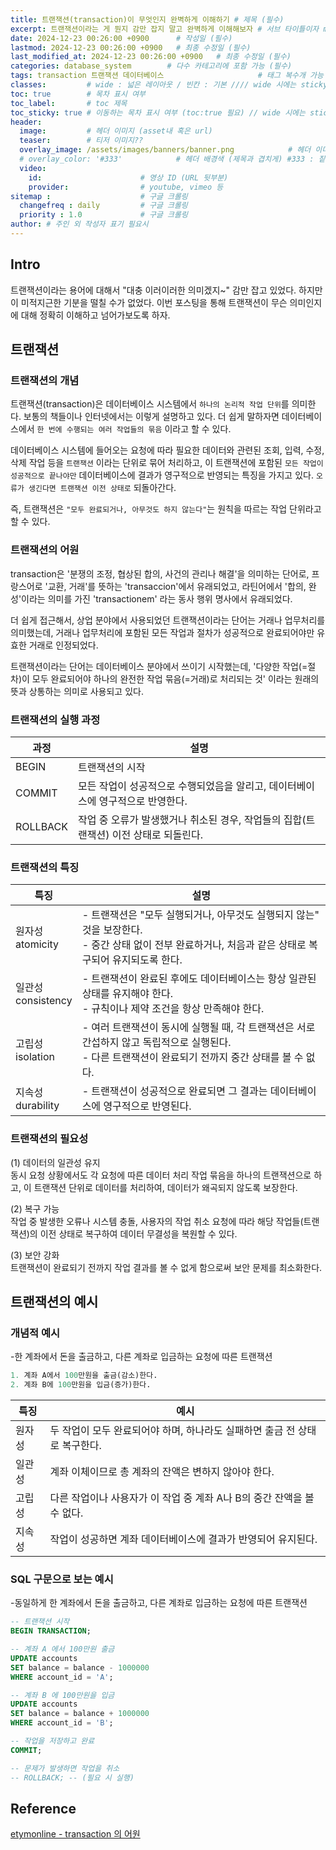 ```yaml
---
title: 트랜잭션(transaction)이 무엇인지 완벽하게 이해하기 # 제목 (필수)
excerpt: 트랜잭션이라는 게 뭔지 감만 잡지 말고 완벽하게 이해해보자 # 서브 타이틀이자 meta description (필수)
date: 2024-12-23 00:26:00 +0900      # 작성일 (필수)
lastmod: 2024-12-23 00:26:00 +0900   # 최종 수정일 (필수)
last_modified_at: 2024-12-23 00:26:00 +0900   # 최종 수정일 (필수)
categories: database_system        # 다수 카테고리에 포함 가능 (필수)
tags: transaction 트랜잭션 데이터베이스                     # 태그 복수개 가능 (필수)
classes:         # wide : 넓은 레이아웃 / 빈칸 : 기본 //// wide 시에는 sticky toc 불가
toc: true        # 목차 표시 여부
toc_label:       # toc 제목
toc_sticky: true # 이동하는 목차 표시 여부 (toc:true 필요) // wide 시에는 sticky toc 불가
header: 
  image:         # 헤더 이미지 (asset내 혹은 url)
  teaser:        # 티저 이미지??
  overlay_image: /assets/images/banners/banner.png            # 헤더 이미지 (제목과 겹치게)
  # overlay_color: '#333'            # 헤더 배경색 (제목과 겹치게) #333 : 짙은 회색 (필수)
  video:
    id:                      # 영상 ID (URL 뒷부분)
    provider:                # youtube, vimeo 등
sitemap :                    # 구글 크롤링
  changefreq : daily         # 구글 크롤링
  priority : 1.0             # 구글 크롤링
author: # 주인 외 작성자 표기 필요시
---
```

<!--postNo: 20241223_001-->


## Intro  

트랜잭션이라는 용어에 대해서 "대충 이러이러한 의미겠지~" 감만 잡고 있었다. 하지만 이 미적지근한 기분을 떨칠 수가 없었다. 이번 포스팅을 통해 트랜잭션이 무슨 의미인지에 대해 정확히 이해하고 넘어가보도록 하자.  

## 트랜잭션  

### 트랜잭션의 개념  

트랜잭션(transaction)은 데이터베이스 시스템에서 `하나의 논리적 작업 단위`를 의미한다. 보통의 책들이나 인터넷에서는 이렇게 설명하고 있다. 더 쉽게 말하자면 데이터베이스에서 `한 번에 수행되는 여러 작업들의 묶음` 이라고 할 수 있다.  

데이터베이스 시스템에 들어오는 요청에 따라 필요한 데이터와 관련된 조회, 입력, 수정, 삭제 작업 등을 `트랜잭션` 이라는 단위로 묶어 처리하고, 이 트랜잭션에 포함된 `모든 작업이 성공적으로 끝나야만` 데이터베이스에 결과가 영구적으로 반영되는 특징을 가지고 있다. `오류가 생긴다면 트랜잭션 이전 상태로` 되돌아간다.  

즉, 트랜잭션은 `"모두 완료되거나, 아무것도 하지 않는다"`는 원칙을 따르는 작업 단위라고 할 수 있다.  


### 트랜잭션의 어원  

transaction은 '분쟁의 조정, 협상된 합의, 사건의 관리나 해결'을 의미하는 단어로, 프랑스어로 '교환, 거래'를 뜻하는 'transaccion'에서 유래되었고, 라틴어에서 '합의, 완성'이라는 의미를 가진 'transactionem' 라는 동사 행위 명사에서 유래되었다.  

더 쉽게 접근해서, 상업 분야에서 사용되었던 트랜잭션이라는 단어는 거래나 업무처리를 의미했는데, 거래나 업무처리에 포함된 모든 작업과 절차가 성공적으로 완료되어야만 유효한 거래로 인정되었다.  

트랜잭션이라는 단어는 데이터베이스 분야에서 쓰이기 시작했는데, '다양한 작업(=절차)이 모두 완료되어야 하나의 완전한 작업 묶음(=거래)로 처리되는 것' 이라는 원래의 뜻과 상통하는 의미로 사용되고 있다.  


### 트랜잭션의 실행 과정  

|과정|설명|
|---|---|
|BEGIN|트랜잭션의 시작|
|COMMIT|모든 작업이 성공적으로 수행되었음을 알리고, 데이터베이스에 영구적으로 반영한다.|
|ROLLBACK|작업 중 오류가 발생했거나 취소된 경우, 작업들의 집합(트랜잭션) 이전 상태로 되돌린다.|


### 트랜잭션의 특징  

|특징|설명|
|---|---|
|원자성<br>atomicity|- 트랜잭션은 "모두 실행되거나, 아무것도 실행되지 않는" 것을 보장한다.<br>- 중간 상태 없이 전부 완료하거나, 처음과 같은 상태로 복구되어 유지되도록 한다.|
|일관성<br>consistency|- 트랜잭션이 완료된 후에도 데이터베이스는 항상 일관된 상태를 유지해야 한다.<br>- 규칙이나 제약 조건을 항상 만족해야 한다.|
|고립성<br>isolation|- 여러 트랜잭션이 동시에 실행될 때, 각 트랜잭션은 서로 간섭하지 않고 독립적으로 실행된다.<br>- 다른 트랜잭션이 완료되기 전까지 중간 상태를 볼 수 없다.|
|지속성<br>durability|- 트랜잭션이 성공적으로 완료되면 그 결과는 데이터베이스에 영구적으로 반영된다.|


### 트랜잭션의 필요성  

(1) 데이터의 일관성 유지  
동시 요청 상황에서도 각 요청에 따른 데이터 처리 작업 묶음을 하나의 트랜잭션으로 하고, 이 트랜잭션 단위로 데이터를 처리하여, 데이터가 왜곡되지 않도록 보장한다.  

(2) 복구 가능  
작업 중 발생한 오류나 시스템 충돌, 사용자의 작업 취소 요청에 따라 해당 작업들(트랜잭션)의 이전 상태로 복구하여 데이터 무결성을 복원할 수 있다.  

(3) 보안 강화  
트랜잭션이 완료되기 전까지 작업 결과를 볼 수 없게 함으로써 보안 문제를 최소화한다.  


## 트랜잭션의 예시  

### 개념적 예시  

-한 계좌에서 돈을 출금하고, 다른 계좌로 입금하는 요청에 따른 트랜잭션  

```sql
1. 계좌 A에서 100만원을 출금(감소)한다.
2. 계좌 B에 100만원을 입금(증가)한다.
```

|특징|예시|
|---|---|
|원자성|두 작업이 모두 완료되어야 하며, 하나라도 실패하면 출금 전 상태로 복구한다.|
|일관성|계좌 이체이므로 총 계좌의 잔액은 변하지 않아야 한다.|
|고립성|다른 작업이나 사용자가 이 작업 중 계좌 A나 B의 중간 잔액을 볼 수 없다.|
|지속성|작업이 성공하면 계좌 데이터베이스에 결과가 반영되어 유지된다.|

### SQL 구문으로 보는 예시  

-동일하게 한 계좌에서 돈을 출금하고, 다른 계좌로 입금하는 요청에 따른 트랜잭션  

```sql
-- 트랜잭션 시작
BEGIN TRANSACTION;

-- 계좌 A 에서 100만원 출금
UPDATE accounts
SET balance = balance - 1000000
WHERE account_id = 'A';

-- 계좌 B 에 100만원을 입금
UPDATE accounts
SET balance = balance + 1000000
WHERE account_id = 'B';

-- 작업을 저장하고 완료
COMMIT;

-- 문제가 발생하면 작업을 취소  
-- ROLLBACK; -- (필요 시 실행)
```


## Reference  

[etymonline - transaction 의 어원](https://www.etymonline.com/kr/word/transaction)  